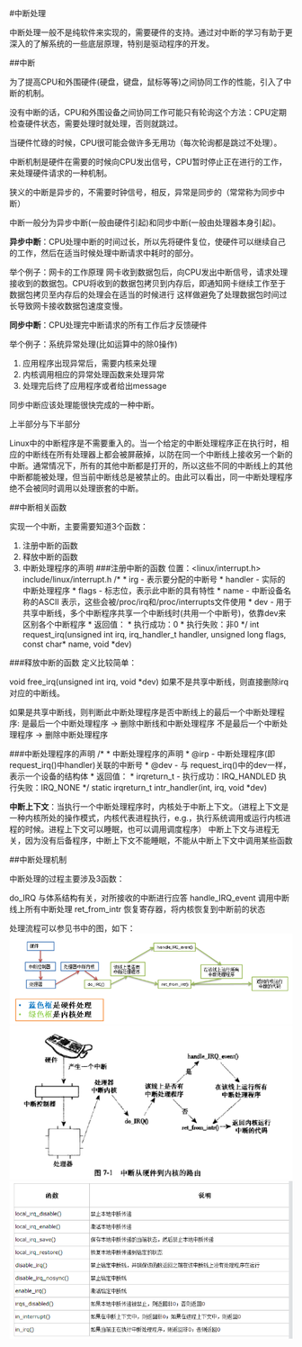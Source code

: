 #中断处理

中断处理一般不是纯软件来实现的，需要硬件的支持。通过对中断的学习有助于更深入的了解系统的一些底层原理，特别是驱动程序的开发。

##中断

为了提高CPU和外围硬件(硬盘，键盘，鼠标等等)之间协同工作的性能，引入了中断的机制。

没有中断的话，CPU和外围设备之间协同工作可能只有轮询这个方法：CPU定期检查硬件状态，需要处理时就处理，否则就跳过。

当硬件忙碌的时候，CPU很可能会做许多无用功（每次轮询都是跳过不处理）。

中断机制是硬件在需要的时候向CPU发出信号，CPU暂时停止正在进行的工作，来处理硬件请求的一种机制。

狭义的中断是异步的，不需要时钟信号，相反，异常是同步的（常常称为同步中断）

中断一般分为异步中断(一般由硬件引起)和同步中断(一般由处理器本身引起)。

**异步中断**：CPU处理中断的时间过长，所以先将硬件复位，使硬件可以继续自己的工作，然后在适当时候处理中断请求中耗时的部分。

举个例子：网卡的工作原理
网卡收到数据包后，向CPU发出中断信号，请求处理接收到的数据包。CPU将收到的数据包拷贝到内存后，即通知网卡继续工作至于数据包拷贝至内存后的处理会在适当的时候进行
这样做避免了处理数据包时间过长导致网卡接收数据包速度变慢。

**同步中断**：CPU处理完中断请求的所有工作后才反馈硬件

举个例子：系统异常处理(比如运算中的除0操作)
1. 应用程序出现异常后，需要内核来处理
2. 内核调用相应的异常处理函数来处理异常
3. 处理完后终了应用程序或者给出message
 
同步中断应该处理能很快完成的一种中断。

上半部分与下半部分

Linux中的中断程序是不需要重入的。当一个给定的中断处理程序正在执行时，相应的中断线在所有处理器上都会被屏蔽掉，以防在同一个中断线上接收另一个新的中断。通常情况下，所有的其他中断都是打开的，所以这些不同的中断线上的其他中断都能被处理，但当前中断线总是被禁止的。由此可以看出，同一中断处理程序绝不会被同时调用以处理嵌套的中断。

##中断相关函数

实现一个中断，主要需要知道3个函数：
1. 注册中断的函数
2. 释放中断的函数
3. 中断处理程序的声明
###注册中断的函数
位置：<linux/interrupt.h>  include/linux/interrupt.h
/\*
 \* irg     - 表示要分配的中断号
 \* handler - 实际的中断处理程序
 \* flags   - 标志位，表示此中断的具有特性
 \* name    - 中断设备名称的ASCII 表示，这些会被/proc/irq和/proc/interrupts文件使用
 \* dev     - 用于共享中断线，多个中断程序共享一个中断线时(共用一个中断号)，依靠dev来区别各个中断程序
 \* 返回值：
 \* 执行成功：0
 \* 执行失败：非0
 \*/
int request_irq(unsigned int irq,
                irq_handler_t handler,
                unsigned long flags,
                const char* name,
                void *dev)



###释放中断的函数
定义比较简单：

void free_irq(unsigned int irq, void *dev)
如果不是共享中断线，则直接删除irq对应的中断线。

如果是共享中断线，则判断此中断处理程序是否中断线上的最后一个中断处理程序:
是最后一个中断处理程序 -> 删除中断线和中断处理程序
不是最后一个中断处理程序 -> 删除中断处理程序


###中断处理程序的声明
/\* 
 \* 中断处理程序的声明
 \* @irp  - 中断处理程序(即request_irq()中handler)关联的中断号
 \* @dev  - 与 request_irq()中的dev一样，表示一个设备的结构体
 \* 返回值：
 \* irqreturn_t -  执行成功：IRQ_HANDLED  执行失败：IRQ_NONE
 \*/
static irqreturn_t intr_handler(int, irq, void *dev)


**中断上下文**：当执行一个中断处理程序时，内核处于中断上下文。（进程上下文是一种内核所处的操作模式，内核代表进程执行，e.g.，执行系统调用或运行内核进程的时候。进程上下文可以睡眠，也可以调用调度程序）
中断上下文与进程无关，因为没有后备程序，中断上下文不能睡眠，不能从中断上下文中调用某些函数

##中断处理机制

中断处理的过程主要涉及3函数：

do_IRQ 与体系结构有关，对所接收的中断进行应答
handle_IRQ_event 调用中断线上所有中断处理
ret_from_intr 恢复寄存器，将内核恢复到中断前的状态
 

处理流程可以参见书中的图，如下：
![image](https://github.com/Rouen007/luangss.github.io/blob/master/image-lib/7.1.PNG)
![image](https://github.com/Rouen007/luangss.github.io/blob/master/image-lib/7.2.PNG)
![image](https://github.com/Rouen007/luangss.github.io/blob/master/image-lib/7.3.PNG)



